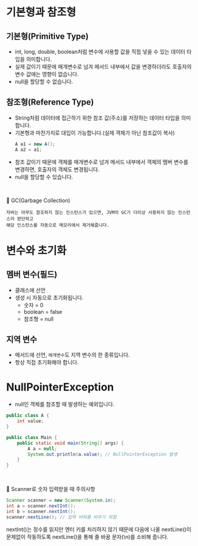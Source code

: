 # 기본형과 참조형
## 기본형(Primitive Type)

- int, long, double, boolean처럼 변수에 사용할 값을 직접 넣을 수 있는 데이터 타입을 의미합니다.
- 실제 값이기 때문에 매개변수로 넘겨 메서드 내부에서 값을 변경하더라도 호출자의 변수 값에는 영향이 없습니다.
- null을 할당할 수 없습니다.

## 참조형(Reference Type)

- String처럼 데이터에 접근하기 위한 참조 값(주소)를 저장하는 데이터 타입을 의미합니다.
- 기본형과 마찬가지로 대입이 가능합니다.(실제 객체가 아닌 참조값이 복사)
  ```java
  A a1 = new A();
  A a2 = a1;
  ```
- 참조 값이기 때문에 객체를 매개변수로 넘겨 메서드 내부에서 객체의 멤버 변수를 변경하면, 호출자의 객체도 변경됩니다.
- null을 할당할 수 있습니다.

<br>

📌 GC(Garbage Collection)
```
자바는 아무도 참조하지 않는 인스턴스가 있으면, JVM의 GC가 더이상 사용하지 않는 인스턴스라 판단하고
해당 인스턴스를 자동으로 메모리에서 제거해줍니다.
```

# 변수와 초기화

## 멤버 변수(필드)
- 클래스에 선언
- 생성 시 자동으로 초기화됩니다.
  - 숫자 = 0
  - boolean = false
  - 참조형 = null

## 지역 변수
- 메서드에 선언, `매개변수`도 지역 변수의 한 종류입니다.
- 항상 직접 초기화해야 합니다.

# NullPointerException
- null인 객체를 참조할 때 발생하는 예외입니다.

```java
public class A {
    int value;
}

public class Main {
    public static void main(String[] args) {
        A a = null;
        System.out.println(a.value); // NullPointerException 발생
    }
}
```

<br>

📌 Scanner로 숫자 입력받을 때 주의사항

```java
Scanner scanner = new Scanner(System.in);
int a = scanner.nextInt();
int b = scanner.nextInt();
scanner.nextLine(); // 입력 버퍼를 비우기 위함
```

nextInt()는 정수를 읽지만 엔터 키를 처리하지 않기 때문에 다음에 나올 nextLine()이 문제없이 작동하도록 nextLine()을 통해 줄 바꿈 문자(\n)를 소비해 줍니다.